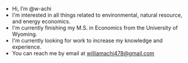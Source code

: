 - Hi, I’m @w-achi
- I'm interested in all things related to environmental, natural resource, and energy economics.
- I'm currently finishing my M.S. in Economics from the University of Wyoming. 
- I'm currently looking for work to increase my knowledge and experience.
- You can reach me by email at williamachi478@gmail.com

<!---
w-achi/w-achi is a ✨ special ✨ repository because its `README.md` (this file) appears on your GitHub profile.
You can click the Preview link to take a look at your changes.
--->
